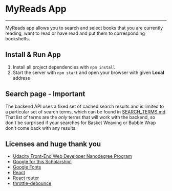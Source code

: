 # MyReads App
---

MyReads app allows you to search and select books that you are currently reading, want to read or have read and put them to corresponding bookshelfs.


## Install & Run App
1. Install all project dependencies with `npm install`
2. Start the server with `npm start` and open your browser with given **Local** address


## Search page - Important
The backend API uses a fixed set of cached search results and is limited to a particular set of search terms, which can be found in [SEARCH_TERMS.md](SEARCH_TERMS.md). That list of terms are the _only_ terms that will work with the backend, so don't be surprised if your searches for Basket Weaving or Bubble Wrap don't come back with any results.


## Licenses and huge thank you
* [Udacity Front-End Web Developer Nanodegree Program](https://udacity.com/course/front-end-web-developer-nanodegree--nd001)
* [Google for this Scholarship!](https://developers.google.com/training/)
* [Google Fonts](https://fonts.google.com/)
* [React](https://reactjs.org/)
* [React router](https://reacttraining.com/react-router/)
* [throttle-debounce](https://www.npmjs.com/package/throttle-debounce)